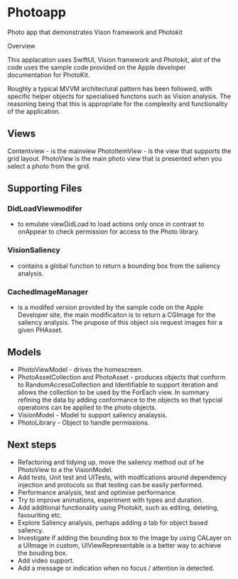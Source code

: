# Photoapp
Photo app that demonstrates Vison framework and Photokit


Overview

This applacation uses SwiftUI, Vision framework and Photokit, alot of the code uses the sample code provided on the Apple developer documentation for PhotoKit.

Roughly a typical MVVM architectural pattern has been followed, with specific helper objects for specialised functons such as Vision analysis. The reasoning being that this is appropriate for the complexity and functionality of the application.


## Views
Contentview - is the mainview
PhotoItemView - is the view that supports the grid layout.
PhotoView is the main photo view that is presented when you select a photo from the grid.

## Supporting Files

### DidLoadViewmodifer 

 - to emulate viewDidLoad to load actions only once in contrast to onAppear to check permission for access to the Photo library.

### VisionSaliency 

- contains a global function to return a bounding box from the saliency analysis.

### CachedImageManager 

- is a modifed version provided by the sample code on the Apple Developer site, the main modificaiton is to return a CGImage for the saliency analysis.
The prupose of this object ois request images foir a given PHAsset.

## Models

- PhotoViewModel - drives the homescreen.
- PhotoAssetCollection and PhotoAsset - produces objects that conform to RandomAccessCollection and Identifiable to support iteration and allows the collection to be used by the ForEach view. In summary refining the data by  adding conformance to the objects so that typcial operatoins can be applied to the photo objects.
- VisionModel - Model to support saliency analaysis.
- PhotoLibrary - Object to handle permissions.


## Next steps

- Refactoring and tidying up, move the saliency method out of he PhotoView to a the VisionModel.
- Add tests, Unit test and UITests, with modfications around dependency injection and protocols so that testing can be easily performed.
- Performance analysis, test and optimise performance.
- Try to improve animations, experiment with types and duration.
- Add additional functionality using Photokit, such as editing, deleting, favouriting etc.
- Explore Saliency analysis, perhaps adding a tab for object based saliency.
- Investigate if adding the bounding box to the Image by using CALayer on a UIImage in custom, UIViewRepresentable is a better way to achieve the bouding box.
- Add video support.
- Add a message or indication when no focus / attention is detected.



